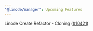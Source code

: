 ```yaml
---
"@linode/manager": Upcoming Features
---
```


Linode Create Refactor - Cloning ([#10421](https://github.com/linode/manager/pull/10421))
